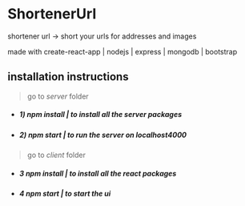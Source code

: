 

# ShortenerUrl 
shortener url -> short your urls for addresses and images

made with create-react-app | nodejs | express | mongodb | bootstrap

## installation instructions
> go to *server* folder 
- ##### 1) npm install | to install all the server packages
- ##### 2) npm start | to run the server on localhost4000

>  go to *client* folder
- ##### 3 npm install | to install all the react packages
- ##### 4 npm start | to start the ui








